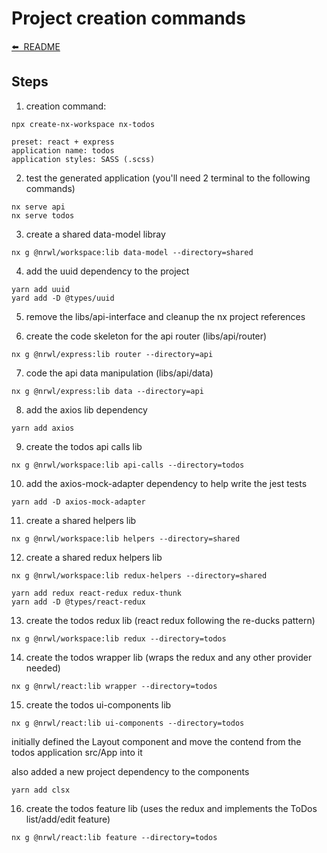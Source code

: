 # Project creation commands

[⬅️&nbsp;&nbsp;README](../README.md)

## Steps

1. creation command:

`npx create-nx-workspace nx-todos`

```
preset: react + express
application name: todos
application styles: SASS (.scss)
```

2. test the generated application (you'll need 2 terminal to the following commands)

```
nx serve api
nx serve todos
```

3. create a shared data-model libray

`nx g @nrwl/workspace:lib data-model --directory=shared`

4. add the uuid dependency to the project

```
yarn add uuid
yard add -D @types/uuid
```

5. remove the libs/api-interface and cleanup the nx project references

6. create the code skeleton for the api router (libs/api/router)

`nx g @nrwl/express:lib router --directory=api`

7. code the api data manipulation (libs/api/data)

`nx g @nrwl/express:lib data --directory=api`

8. add the axios lib dependency

`yarn add axios`

9. create the todos api calls lib

`nx g @nrwl/workspace:lib api-calls --directory=todos`

10. add the axios-mock-adapter dependency to help write the jest tests

`yarn add -D axios-mock-adapter`

11. create a shared helpers lib

`nx g @nrwl/workspace:lib helpers --directory=shared`

12. create a shared redux helpers lib

`nx g @nrwl/workspace:lib redux-helpers --directory=shared`

```
yarn add redux react-redux redux-thunk
yarn add -D @types/react-redux
```

13. create the todos redux lib (react redux following the re-ducks pattern)

`nx g @nrwl/workspace:lib redux --directory=todos`

14. create the todos wrapper lib (wraps the redux and any other provider needed)

`nx g @nrwl/react:lib wrapper --directory=todos`

15. create the todos ui-components lib

`nx g @nrwl/react:lib ui-components --directory=todos`

initially defined the Layout component and move the contend from the todos application src/App into it

also added a new project dependency to the components

`yarn add clsx`

16. create the todos feature lib (uses the redux and implements the ToDos list/add/edit feature)

`nx g @nrwl/react:lib feature --directory=todos`
